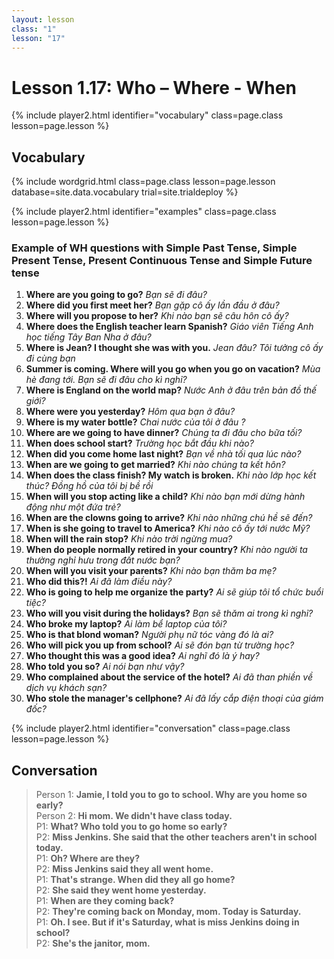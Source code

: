```yaml
---
layout: lesson
class: "1"
lesson: "17"
---
```



# Lesson 1.17: Who – Where - When


{% include player2.html identifier="vocabulary" class=page.class lesson=page.lesson %}
## Vocabulary 


{% include wordgrid.html 
		class=page.class 
		lesson=page.lesson 
		database=site.data.vocabulary 
		trial=site.trialdeploy %}

{% include player2.html identifier="examples" class=page.class lesson=page.lesson %}

### Example of WH questions with Simple Past Tense, Simple Present Tense, Present Continuous Tense and Simple Future tense 
1. **Where are you going to go?** *Bạn sẽ đi đâu?*
2. **Where did you first meet her?** *Bạn gặp cô ấy lần đầu ở đâu?*
3. **Where will you propose to her?** *Khi nào bạn sẽ câu hôn cô ấy?*
4. **Where does the English teacher learn Spanish?** *Giáo viên Tiếng Anh học tiếng Tây Ban Nha ở đâu?*
5. **Where is Jean? I thought she was with you.** *Jean đâu? Tôi tưởng cô ấy đi cùng bạn*
6. **Summer is coming. Where will you go when you go on vacation?** *Mùa hè đang tới. Bạn sẽ đi đâu cho kì nghỉ?*
7. **Where is England on the world map?** *Nước Anh ở đâu trên bản đồ thế giới?*
8. **Where were you yesterday?** *Hôm qua bạn ở đâu?*
9. **Where is my water bottle?** *Chai nước của tôi ở đâu ?*
10. **Where are we going to have dinner?** *Chúng ta đi đâu cho bữa tối?*
11. **When does school start?** *Trường học bắt đầu khi nào?*
12. **When did you come home last night?** *Bạn về nhà tối qua lúc nào?*
13. **When are we going to get married?** *Khi nào chúng ta kết hôn?*
14. **When does the class finish? My watch is broken.** *Khi nào lớp học kết thúc? Đồng hồ của tôi bị bề rồi*
15. **When will you stop acting like a child?** *Khi nào bạn mới dừng hành động như một đứa trẻ?*
16. **When are the clowns going to arrive?** *Khi nào những chú hề sẽ đến?*
17. **When is she going to travel to America?** *Khi nào cô ấy tới nước Mỹ?*
18. **When will the rain stop?** *Khi nào trời ngừng mua?*
19. **When do people normally retired in your country?** *Khi nào người ta thường nghỉ hưu trong đất nước bạn?*
20. **When will you visit your parents?** *Khi nào bạn thăm ba mẹ?*
21. **Who did this?!** *Ai đã làm điều này?*
22. **Who is going to help me organize the party?** *Ai sẽ giúp tôi tổ chức buổi tiệc?*
23. **Who will you visit during the holidays?** *Bạn sẽ thăm ai trong kì nghỉ?*
24. **Who broke my laptop?** *Ai làm bể laptop của tôi?*
25. **Who is that blond woman?** *Người phụ nữ tóc vàng đó là ai?*
26. **Who will pick you up from school?** *Ai sẽ đón bạn từ trường học?*
27. **Who thought this was a good idea?** *Ai nghĩ đó là ý hay?*
28. **Who told you so?** *Ai nói bạn như vậy?*
29. **Who complained about the service of the hotel?** *Ai đã than phiền về dịch vụ khách sạn?*
30. **Who stole the manager's cellphone?** *Ai đã lấy cắp điện thoại của giám đốc?*

{% include player2.html identifier="conversation" class=page.class lesson=page.lesson %}
## Conversation

> Person 1: **Jamie, I told you to go to school. Why are you home so early?**  
> Person 2: **Hi mom. We didn't have class today.**  
> P1: **What? Who told you to go home so early?**  
> P2: **Miss Jenkins. She said that the other teachers aren't in school today.**  
> P1: **Oh? Where are they?**  
> P2: **Miss Jenkins said they all went home.**  
> P1: **That's strange. When did they all go home?**  
> P2: **She said they went home yesterday.**  
> P1: **When are they coming back?**  
> P2: **They're coming back on Monday, mom. Today is Saturday.**  
> P1: **Oh. I see. But if it's Saturday, what is miss Jenkins doing in school?**  
> P2: **She's the janitor, mom.**  
